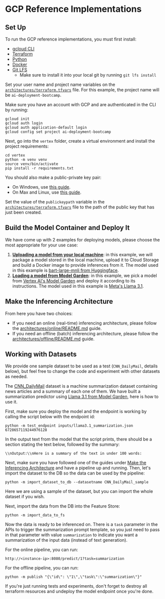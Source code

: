 # GCP Reference Implementations

## Set Up

To run the GCP reference implementations, you must first install:
- [gcloud CLI](https://cloud.google.com/sdk/docs/install)
- [Terraform](https://developer.hashicorp.com/terraform/install)
- [Python](https://www.python.org/downloads/)
- [Docker](https://docs.docker.com/engine/install/)
- [Git LFS](https://git-lfs.com/)
    - Make sure to install it into your local git by running `git lfs install`

Set your user name and project name variables on the [`architectures/terraform.tfvars`](architectures/terraform.tfvars)
file. For this example, the project name will be `ai-deployment-bootcamp`.

Make sure you have an account with GCP and are authenticated in the CLI by running:
```shell
gcloud init
gcloud auth login
gcloud auth application-default login
gcloud config set project ai-deployment-bootcamp
```

Next, go into the `vertex` folder, create a virtual environment and install the project requirements:
```shell
cd vertex
python -m venv venv
source venv/bin/activate
pip install -r requirements.txt
```

You should also make a public-private key pair:
- On Windows, use [this guide](https://www.purdue.edu/science/scienceit/ssh-keys-windows.html).
- On Max and Linux, use [this guide](https://mdl.library.utoronto.ca/technology/tutorials/generating-ssh-key-pairs-mac).

Set the value of the `publickeypath` variable in the [`architectures/terraform.tfvars`](architectures/terraform.tfvars)
file to the path of the public key that has just been created.

## Build the Model Container and Deploy It

We have come up with 2 examples for deploying models, please choose the most appropriate for your use case:
1. **[Uploading a model from your local machine](upload_model_from_local.md)**: in this example, we will package
a model stored in the local machine, upload it to Cloud Storage and build a Docker image to provide inferences
from it. The model used in this example is
[bart-large-mnli from Huggingface](https://huggingface.co/facebook/bart-large-mnli).
2. **[Loading a model from Model Garden](use_model_from_garden.md)**: in this example, we pick a model from
[Vertex AI's Model Garden](https://console.cloud.google.com/vertex-ai/model-garden) and deploy it according
to its instructions. The model used in this example is
[Meta's Llama 3.1](https://console.cloud.google.com/vertex-ai/publishers/meta/model-garden/llama3_1).

## Make the Inferencing Architecture

From here you have two choices:
- If you need an online (real-time) inferencing architecture, please follow the
[architectures/online/README.md](architectures/online/README.md) guide.
- If you need an offline (batch) inferencing architecture, please follow the
[architectures/offline/README.md](architectures/offline/README.md) guide.

## Working with Datasets

We provide one sample dataset to be used as a test (`CNN_DailyMail`, details below), but feel free to
change the code and experiment with other datasets as needed.

The [CNN_DailyMail](../../data/CNN_DailyMail) dataset is a machine summarization dataset containing
news articles and a summary of each one of them. We have built a summarization predictor using
[Llama 3.1 from Model Garden](use_model_from_garden.md), here is how to use it.

First, make sure you deploy the model and the endpoint is working by calling the script below
with the endpoint id:
```shell
python -m test_endpoint inputs/llama3.1_summarization.json 6728657119244976128
```

In the output text from the model that the script prints, there should be a section stating the
text below, followed by the summary:
```text
\\nOutput:\\nHere is a summary of the text in under 100 words:
```

Next, make sure you have followed one of the guides under 
[Make the Inferencing Architecture](#make-the-inferencing-architecture) and have a pipeline
up and running. Then, let's import the dataset to the DB so the data can be used by the pipeline:
```shell
python -m import_dataset_to_db --datasetname CNN_DailyMail_sample
```

Here we are using a sample of the dataset, but you can import the whole dataset if you wish.

Next, import the data from the DB into the Feature Store:
```shell
python -m import_data_to_fs
```

Now the data is ready to be inferenced on. There is a `task` parameter in the APIs to trigger
the summarization prompt template, so you just need to pass in that parameter with value
`summarization` to indicate you want a summarization of the input data (instead of text
generation).

For the online pipeline, you can run:
```shell
http://<instance-ip>:8080/predict/1?task=summarization
```
For the offline pipeline, you can run:
```shell
python -m publish "{\"id\": \"1\",\"task\":\"summarization\"}"
```

If you're just running tests and experiments, don't forget to destroy all terraform
resources and undeploy the model endpoint once you're done.

